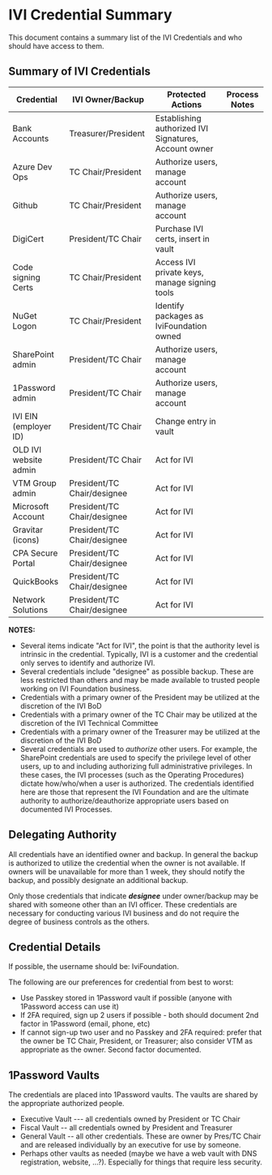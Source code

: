# IVI Credential Summary

This document contains a summary list of the IVI Credentials and who should have access to them.

## Summary of IVI Credentials

| Credential           |  IVI Owner/Backup    | Protected Actions                   | Process Notes |
| ----------           | ----------------     | -----------------                   | ------------- |
| Bank Accounts        | Treasurer/President  | Establishing authorized IVI Signatures, Account owner |  |
| Azure Dev Ops        | TC Chair/President   | Authorize users, manage account     |  |
| Github               | TC Chair/President   | Authorize users, manage account     |  |
| DigiCert             | President/TC Chair   | Purchase IVI certs, insert in vault |  |
| Code signing Certs   | TC Chair/President   | Access IVI private keys, manage signing tools |  |
| NuGet Logon          | TC Chair/President   | Identify packages as IviFoundation owned |  |
| SharePoint admin     | President/TC Chair   | Authorize users, manage account     |  |
| 1Password admin      | President/TC Chair   | Authorize users, manage account     |  |
| IVI EIN (employer ID)| President/TC Chair   | Change entry in vault               |  |
| OLD IVI website admin| President/TC Chair   | Act for IVI                         |  |
| VTM Group admin      | President/TC Chair/designee   | Act for IVI                |  |
| Microsoft Account    | President/TC Chair/designee   | Act for IVI                |  |
| Gravitar (icons)     | President/TC Chair/designee   | Act for IVI                |  |
| CPA Secure Portal    | President/TC Chair/designee   | Act for IVI                |  |
| QuickBooks           | President/TC Chair/designee   | Act for IVI                |  |
| Network Solutions    | President/TC Chair/designee   | Act for IVI                |  |

**NOTES:**

- Several items indicate "Act for IVI", the point is that the authority level is intrinsic in the credential.  Typically, IVI is a customer and the credential only serves to identify and authorize IVI.
- Several credentials include "designee" as possible backup.  These are less restricted than others and may be made available to trusted people working on IVI Foundation business.
- Credentials with a primary owner of the President may be utilized at the discretion of the IVI BoD
- Credentials with a primary owner of the TC Chair may be utilized at the discretion of the IVI Technical Committee
- Credentials with a primary owner of the Treasurer may be utilized at the discretion of the IVI BoD
- Several credentials are used to _authorize_ other users.  For example, the SharePoint credentials are used to specify the privilege level of other users, up to and including authorizing full administrative privileges.  In these cases, the IVI processes (such as the Operating Procedures) dictate how/who/when a user is authorized.  The credentials identified here are those that represent the IVI Foundation and are the ultimate authority to authorize/deauthorize appropriate users based on documented IVI Processes.

## Delegating Authority

All credentials have an identified owner and backup.  In general the backup is authorized to utilize the credential when the owner is not available.  If owners will be unavailable for more than 1 week, they should notify the backup, and possibly designate an additional backup.

Only those credentials that indicate ***designee*** under owner/backup may be shared with someone other than an IVI officer.  These credentials are necessary for conducting various IVI business and do not require the degree of business controls as the others.

## Credential Details

If possible, the username should be: IviFoundation.

The following are our preferences for credential from best to worst:

- Use Passkey stored in 1Password vault if possible (anyone with 1Password access can use it) 
- If 2FA required, sign up 2 users if possible - both should document 2nd factor in 1Password (email, phone, etc)
- If cannot sign-up two user and no Passkey and 2FA required: prefer that the owner be TC Chair, President, or Treasurer; also consider VTM as appropriate as the owner.  Second factor documented.

## 1Password Vaults

The credentials are placed into 1Password vaults.  The vaults are shared by the appropriate authorized people.

- Executive Vault --- all credentials owned by President or TC Chair
- Fiscal Vault -- all credentials owned by President and Treasurer
- General Vault -- all other credentials.  These are owner by Pres/TC Chair and are released individually by an executive for use by someone.
- Perhaps other vaults as needed (maybe we have a web vault with DNS registration, website, …?).  Especially for things that require less security.
